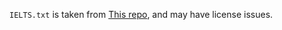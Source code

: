 ﻿`IELTS.txt` is taken from [This repo](https://github.com/fanhongtao/IELTS), and may have license issues.
